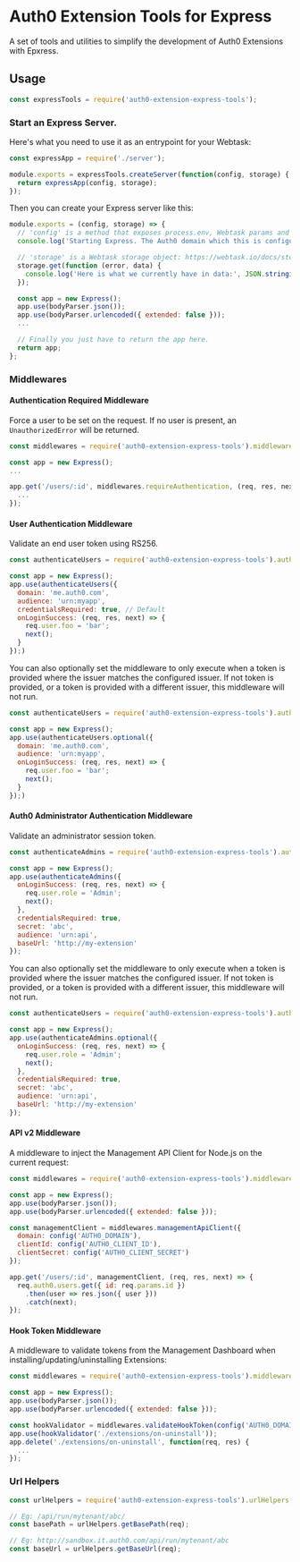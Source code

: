 # Auth0 Extension Tools for Express

A set of tools and utilities to simplify the development of Auth0 Extensions with Epxress.

## Usage

```js
const expressTools = require('auth0-extension-express-tools');
```

### Start an Express Server.

Here's what you need to use it as an entrypoint for your Webtask:

```js
const expressApp = require('./server');

module.exports = expressTools.createServer(function(config, storage) {
  return expressApp(config, storage);
});
```

Then you can create your Express server like this:

```js
module.exports = (config, storage) => {
  // 'config' is a method that exposes process.env, Webtask params and secrets
  console.log('Starting Express. The Auth0 domain which this is configured for:', config('AUTH0_DOMAIN'));

  // 'storage' is a Webtask storage object: https://webtask.io/docs/storage
  storage.get(function (error, data) {
    console.log('Here is what we currently have in data:', JSON.stringify(data, null, 2));
  });

  const app = new Express();
  app.use(bodyParser.json());
  app.use(bodyParser.urlencoded({ extended: false }));
  ...

  // Finally you just have to return the app here.
  return app;
};
```

### Middlewares

#### Authentication Required Middleware

Force a user to be set on the request. If no user is present, an `UnauthorizedError` will be returned.

```js
const middlewares = require('auth0-extension-express-tools').middlewares;

const app = new Express();
...

app.get('/users/:id', middlewares.requireAuthentication, (req, res, next) => {
  ...
});
```

#### User Authentication Middleware

Validate an end user token using RS256.

```js
const authenticateUsers = require('auth0-extension-express-tools').authenticateUsers;

const app = new Express();
app.use(authenticateUsers({
  domain: 'me.auth0.com',
  audience: 'urn:myapp',
  credentialsRequired: true, // Default
  onLoginSuccess: (req, res, next) => {
    req.user.foo = 'bar';
    next();
  }
});)
```

You can also optionally set the middleware to only execute when a token is provided where the issuer matches the configured issuer. If not token is provided, or a token is provided with a different issuer, this middleware will not run.

```js
const authenticateUsers = require('auth0-extension-express-tools').authenticateUsers;

const app = new Express();
app.use(authenticateUsers.optional({
  domain: 'me.auth0.com',
  audience: 'urn:myapp',
  onLoginSuccess: (req, res, next) => {
    req.user.foo = 'bar';
    next();
  }
});)
```

#### Auth0 Administrator Authentication Middleware

Validate an administrator session token.

```js
const authenticateAdmins = require('auth0-extension-express-tools').authenticateAdmins;

const app = new Express();
app.use(authenticateAdmins({
  onLoginSuccess: (req, res, next) => {
    req.user.role = 'Admin';
    next();
  },
  credentialsRequired: true,
  secret: 'abc',
  audience: 'urn:api',
  baseUrl: 'http://my-extension'
});
```

You can also optionally set the middleware to only execute when a token is provided where the issuer matches the configured issuer. If not token is provided, or a token is provided with a different issuer, this middleware will not run.

```js
const authenticateUsers = require('auth0-extension-express-tools').authenticateUsers;

const app = new Express();
app.use(authenticateAdmins.optional({
  onLoginSuccess: (req, res, next) => {
    req.user.role = 'Admin';
    next();
  },
  credentialsRequired: true,
  secret: 'abc',
  audience: 'urn:api',
  baseUrl: 'http://my-extension'
});
```

#### API v2 Middleware

A middleware to inject the Management API Client for Node.js on the current request:

```js
const middlewares = require('auth0-extension-express-tools').middlewares;

const app = new Express();
app.use(bodyParser.json());
app.use(bodyParser.urlencoded({ extended: false }));

const managementClient = middlewares.managementApiClient({
  domain: config('AUTH0_DOMAIN'),
  clientId: config('AUTH0_CLIENT_ID'),
  clientSecret: config('AUTH0_CLIENT_SECRET')
});

app.get('/users/:id', managementClient, (req, res, next) => {
  req.auth0.users.get({ id: req.params.id })
    .then(user => res.json({ user }))
    .catch(next);
});
```

#### Hook Token Middleware

A middleware to validate tokens from the Management Dashboard when installing/updating/uninstalling Extensions:

```js
const middlewares = require('auth0-extension-express-tools').middlewares;

const app = new Express();
app.use(bodyParser.json());
app.use(bodyParser.urlencoded({ extended: false }));

const hookValidator = middlewares.validateHookToken(config('AUTH0_DOMAIN'), config('WT_URL'), config('EXTENSION_SECRET'));
app.use(hookValidator('./extensions/on-uninstall'));
app.delete('./extensions/on-uninstall', function(req, res) {
  ...
});
```

### Url Helpers

```js
const urlHelpers = require('auth0-extension-express-tools').urlHelpers;

// Eg: /api/run/mytenant/abc/
const basePath = urlHelpers.getBasePath(req);

// Eg: http://sandbox.it.auth0.com/api/run/mytenant/abc
const baseUrl = urlHelpers.getBaseUrl(req);
```
